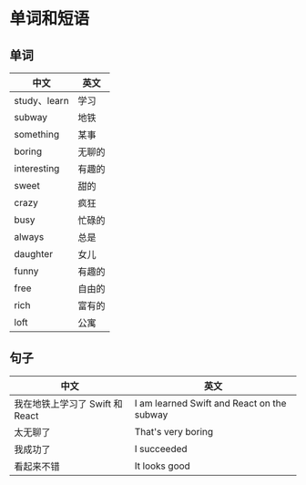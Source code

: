# 单词和短语

## 单词

| 中文         | 英文   |
| ------------ | ------ |
| study、learn | 学习   |
| subway       | 地铁   |
| something    | 某事   |
| boring       | 无聊的 |
| interesting  | 有趣的 |
| sweet        | 甜的   |
| crazy        | 疯狂   |
| busy         | 忙碌的 |
| always       | 总是   |
| daughter     | 女儿   |
| funny        | 有趣的 |
| free         | 自由的 |
| rich         | 富有的 |
| loft         | 公寓   |

## 句子

| 中文                            | 英文                                       |
| ------------------------------- | ------------------------------------------ |
| 我在地铁上学习了 Swift 和 React | I am learned Swift and React on the subway |
| 太无聊了                        | That's very boring                         |
| 我成功了                        | I succeeded                                |
| 看起来不错                      | It looks good                              |
